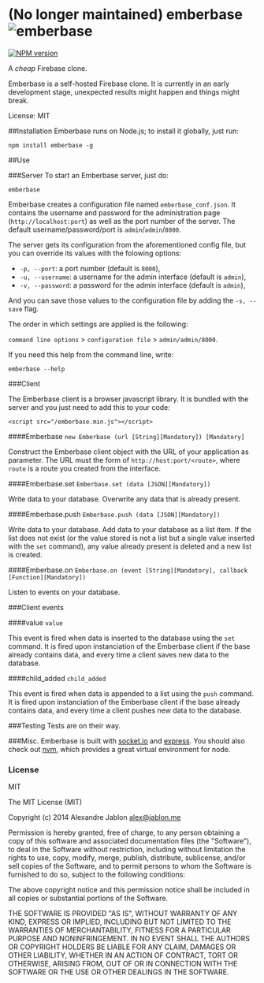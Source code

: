 (No longer maintained) emberbase ![emberbase](http://i.imgur.com/4XAlISQ.png)
=========
[![NPM version](https://badge.fury.io/js/emberbase.svg)](http://badge.fury.io/js/emberbase)

A *cheap* Firebase clone.

Emberbase is a self-hosted Firebase clone. It is currently in an early development stage, unexpected results might happen and things might break.

License: MIT

##Installation
Emberbase runs on Node.js; to install it globally, just run:
```
npm install emberbase -g
```

##Use

###Server
To start an Emberbase server, just do:
```
emberbase
```

Emberbase creates a configuration file named `emberbase_conf.json`. It contains the username and password for the administration page (`http://localhost:port`) as well as the port number of the server.
The default username/password/port is `admin`/`admin`/`8000`.

The server gets its configuration from the aforementioned config file, but you can override its values with the folowing options:

  - `-p, --port`: a port number (default is `8000`),
  - `-u, --username`: a username for the admin interface (default is `admin`),
  - `-v, --password`: a password for the admin interface (default is `admin`),

And you can save those values to the configuration file by adding the `-s, --save` flag.

The order in which settings are applied is the following:

`command line options` > `configuration file` > `admin/admin/8000`.

If you need this help from the command line, write:
```
emberbase --help
```

###Client

The Emberbase client is a browser javascript library. It is bundled with the server and you just need to add this to your code:
```
<script src="/emberbase.min.js"></script>
```

####Emberbase
`new Emberbase (url [String][Mandatory]) [Mandatory]`

Construct the Emberbase client object with the URL of your application as parameter. The URL must the form of `http://host:port/<route>`, where `route` is a route you created from the interface.

####Emberbase.set
`Emberbase.set (data [JSON][Mandatory])`

Write data to your database. Overwrite any data that is already present.

####Emberbase.push
`Emberbase.push (data [JSON][Mandatory])`

Write data to your database. Add data to your database as a list item. If the list does not exist (or the value stored is not a list but a single value inserted with the `set` command), any value already present is deleted and a new list is created.

####Emberbase.on
`Emberbase.on (event [String][Mandatory], callback [Function][Mandatory])`

Listen to events on your database.

###Client events

####value
`value`

This event is fired when data is inserted to the database using the `set` command. It is fired upon instanciation of the Emberbase client if the base already contains data, and every time a client saves new data to the database.

####child_added
`child_added`

This event is fired when data is appended to a list using the `push` command. It is fired upon instanciation of the Emberbase client if the base already contains data, and every time a client pushes new data to the database.

###Testing
Tests are on their way.

###Misc.
Emberbase is built with [socket.io](https://github.com/Automattic/socket.io) and [express](https://github.com/visionmedia/express).
You should also check out [nvm](https://github.com/creationix/nvm), which provides a great virtual environment for node.

### License
MIT

The MIT License (MIT)

Copyright (c) 2014 Alexandre Jablon <alex@jablon.me>

Permission is hereby granted, free of charge, to any person obtaining a copy
of this software and associated documentation files (the "Software"), to deal
in the Software without restriction, including without limitation the rights
to use, copy, modify, merge, publish, distribute, sublicense, and/or sell
copies of the Software, and to permit persons to whom the Software is
furnished to do so, subject to the following conditions:

The above copyright notice and this permission notice shall be included in
all copies or substantial portions of the Software.

THE SOFTWARE IS PROVIDED "AS IS", WITHOUT WARRANTY OF ANY KIND, EXPRESS OR
IMPLIED, INCLUDING BUT NOT LIMITED TO THE WARRANTIES OF MERCHANTABILITY,
FITNESS FOR A PARTICULAR PURPOSE AND NONINFRINGEMENT. IN NO EVENT SHALL THE
AUTHORS OR COPYRIGHT HOLDERS BE LIABLE FOR ANY CLAIM, DAMAGES OR OTHER
LIABILITY, WHETHER IN AN ACTION OF CONTRACT, TORT OR OTHERWISE, ARISING FROM,
OUT OF OR IN CONNECTION WITH THE SOFTWARE OR THE USE OR OTHER DEALINGS IN
THE SOFTWARE.
